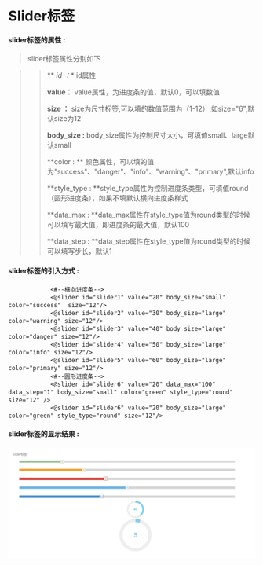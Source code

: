 # Slider**标签**

#### slider**标签的属性 :**
> slider标签属性分别如下：

>
> > ** *id ：** id属性
> >
> > **value：** value属性，为进度条的值，默认0，可以填数值
> >
> > **size ：** size为尺寸标签,可以填的数值范围为（1-12）,如size="6",默认size为12
> >
> > **body_size :** body_size属性为控制尺寸大小，可填值small、large默认small
>>
>> **color : ** 颜色属性，可以填的值为"success"、"danger"、"info"、"warning"、"primary",默认info
>>
>>**style_type : **style_type属性为控制进度条类型，可填值round（圆形进度条），如果不填默认横向进度条样式
>>
>>**data_max : **data_max属性在style_type值为round类型的时候可以填写最大值，即进度条的最大值，默认100
>>
>>**data_step : **data_step属性在style_type值为round类型的时候可以填写步长，默认1




#### slider标签的引入方式 :
				<#--横向进度条-->
				<@slider id="slider1" value="20" body_size="small" color="success"  size="12"/>
				<@slider id="slider2" value="30" body_size="large" color="warning" size="12"/>
				<@slider id="slider3" value="40" body_size="large" color="danger" size="12"/>
				<@slider id="slider4" value="50" body_size="large" color="info" size="12"/>
				<@slider id="slider5" value="60" body_size="large" color="primary" size="12"/>
				<#--圆形进度条-->
				<@slider id="slider6" value="20" data_max="100" data_step="1" body_size="small" color="green" style_type="round" size="12" />
			    <@slider id="slider6" value="20" body_size="large" color="green" style_type="round" size="12"/>
#### slider标签的显示结果 :

![](/assets/slider1.png)

